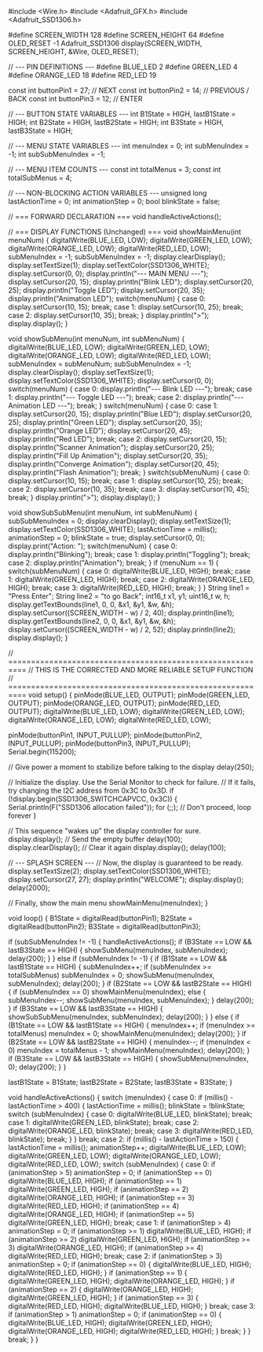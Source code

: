 #include <Wire.h>
#include <Adafruit_GFX.h>
#include <Adafruit_SSD1306.h>

#define SCREEN_WIDTH 128
#define SCREEN_HEIGHT 64
#define OLED_RESET -1
Adafruit_SSD1306 display(SCREEN_WIDTH, SCREEN_HEIGHT, &Wire, OLED_RESET);

// --- PIN DEFINITIONS ---
#define BLUE_LED   2
#define GREEN_LED  4
#define ORANGE_LED 18
#define RED_LED    19

const int buttonPin1 = 27; // NEXT
const int buttonPin2 = 14; // PREVIOUS / BACK
const int buttonPin3 = 12; // ENTER

// --- BUTTON STATE VARIABLES ---
int B1State = HIGH, lastB1State = HIGH;
int B2State = HIGH, lastB2State = HIGH;
int B3State = HIGH, lastB3State = HIGH;

// --- MENU STATE VARIABLES ---
int menuIndex = 0;
int subMenuIndex = -1;
int subSubMenuIndex = -1;

// --- MENU ITEM COUNTS ---
const int totalMenus = 3;
const int totalSubMenus = 4;

// --- NON-BLOCKING ACTION VARIABLES ---
unsigned long lastActionTime = 0;
int animationStep = 0;
bool blinkState = false;

// === FORWARD DECLARATION ===
void handleActiveActions();

// === DISPLAY FUNCTIONS (Unchanged) ===
void showMainMenu(int menuNum) {
  digitalWrite(BLUE_LED, LOW);
  digitalWrite(GREEN_LED, LOW);
  digitalWrite(ORANGE_LED, LOW);
  digitalWrite(RED_LED, LOW);
  subMenuIndex = -1;
  subSubMenuIndex = -1;
  display.clearDisplay();
  display.setTextSize(1);
  display.setTextColor(SSD1306_WHITE);
  display.setCursor(0, 0);
  display.println("--- MAIN MENU ---");
  display.setCursor(20, 15);
  display.println("Blink LED");
  display.setCursor(20, 25);
  display.println("Toggle LED");
  display.setCursor(20, 35);
  display.println("Animation LED");
  switch(menuNum) {
    case 0: display.setCursor(10, 15); break;
    case 1: display.setCursor(10, 25); break;
    case 2: display.setCursor(10, 35); break;
  }
  display.println(">");
  display.display();
}

void showSubMenu(int menuNum, int subMenuNum) {
  digitalWrite(BLUE_LED, LOW);
  digitalWrite(GREEN_LED, LOW);
  digitalWrite(ORANGE_LED, LOW);
  digitalWrite(RED_LED, LOW);
  subMenuIndex = subMenuNum;
  subSubMenuIndex = -1;
  display.clearDisplay();
  display.setTextSize(1);
  display.setTextColor(SSD1306_WHITE);
  display.setCursor(0, 0);
  switch(menuNum) {
    case 0: display.println("--- Blink LED ---"); break;
    case 1: display.println("--- Toggle LED ---"); break;
    case 2: display.println("--- Animation LED ---"); break;
  }
  switch(menuNum) {
    case 0: case 1:
      display.setCursor(20, 15); display.println("Blue LED");
      display.setCursor(20, 25); display.println("Green LED");
      display.setCursor(20, 35); display.println("Orange LED");
      display.setCursor(20, 45); display.println("Red LED");
      break;
    case 2:
      display.setCursor(20, 15); display.println("Scanner Animation");
      display.setCursor(20, 25); display.println("Fill Up Animation");
      display.setCursor(20, 35); display.println("Converge Animation");
      display.setCursor(20, 45); display.println("Flash Animation");
      break;
  }
  switch(subMenuNum) {
    case 0: display.setCursor(10, 15); break;
    case 1: display.setCursor(10, 25); break;
    case 2: display.setCursor(10, 35); break;
    case 3: display.setCursor(10, 45); break;
  }
  display.println(">");
  display.display();
}

void showSubSubMenu(int menuNum, int subMenuNum) {
  subSubMenuIndex = 0;
  display.clearDisplay();
  display.setTextSize(1);
  display.setTextColor(SSD1306_WHITE);
  lastActionTime = millis();
  animationStep = 0;
  blinkState = true;
  display.setCursor(0, 0);
  display.print("Action: ");
  switch(menuNum) {
    case 0: display.println("Blinking"); break;
    case 1: display.println("Toggling"); break;
    case 2: display.println("Animation"); break;
  }
  if (menuNum == 1) {
    switch(subMenuNum) {
      case 0: digitalWrite(BLUE_LED, HIGH); break;
      case 1: digitalWrite(GREEN_LED, HIGH); break;
      case 2: digitalWrite(ORANGE_LED, HIGH); break;
      case 3: digitalWrite(RED_LED, HIGH); break;
    }
  }
  String line1 = "Press Enter";
  String line2 = "to go Back";
  int16_t x1, y1;
  uint16_t w, h;
  display.getTextBounds(line1, 0, 0, &x1, &y1, &w, &h);
  display.setCursor((SCREEN_WIDTH - w) / 2, 40);
  display.println(line1);
  display.getTextBounds(line2, 0, 0, &x1, &y1, &w, &h);
  display.setCursor((SCREEN_WIDTH - w) / 2, 52);
  display.println(line2);
  display.display();
}

// ==========================================================
// THIS IS THE CORRECTED AND MORE RELIABLE SETUP FUNCTION
// ==========================================================
void setup() {
  pinMode(BLUE_LED, OUTPUT);
  pinMode(GREEN_LED, OUTPUT);
  pinMode(ORANGE_LED, OUTPUT);
  pinMode(RED_LED, OUTPUT);
  digitalWrite(BLUE_LED, LOW);
  digitalWrite(GREEN_LED, LOW);
  digitalWrite(ORANGE_LED, LOW);
  digitalWrite(RED_LED, LOW);

  pinMode(buttonPin1, INPUT_PULLUP);
  pinMode(buttonPin2, INPUT_PULLUP);
  pinMode(buttonPin3, INPUT_PULLUP);
  Serial.begin(115200);

  // Give power a moment to stabilize before talking to the display
  delay(250); 

  // Initialize the display. Use the Serial Monitor to check for failure.
  // If it fails, try changing the I2C address from 0x3C to 0x3D.
  if (!display.begin(SSD1306_SWITCHCAPVCC, 0x3C)) {
    Serial.println(F("SSD1306 allocation failed"));
    for (;;); // Don't proceed, loop forever
  }
  
  // This sequence "wakes up" the display controller for sure.
  display.display(); // Send the empty buffer
  delay(100);
  display.clearDisplay(); // Clear it again
  display.display();
  delay(100);

  // --- SPLASH SCREEN ---
  // Now, the display is guaranteed to be ready.
  display.setTextSize(2);
  display.setTextColor(SSD1306_WHITE);
  display.setCursor(27, 27);
  display.println("WELCOME");
  display.display();
  delay(2000);
  
  // Finally, show the main menu
  showMainMenu(menuIndex);
}

void loop() {
  B1State = digitalRead(buttonPin1);
  B2State = digitalRead(buttonPin2);
  B3State = digitalRead(buttonPin3);

  if (subSubMenuIndex != -1) {
    handleActiveActions();
    if (B3State == LOW && lastB3State == HIGH) {
      showSubMenu(menuIndex, subMenuIndex);
      delay(200);
    }
  } else if (subMenuIndex != -1) {
    if (B1State == LOW && lastB1State == HIGH) {
      subMenuIndex++;
      if (subMenuIndex >= totalSubMenus) subMenuIndex = 0;
      showSubMenu(menuIndex, subMenuIndex);
      delay(200);
    }
    if (B2State == LOW && lastB2State == HIGH) {
      if (subMenuIndex == 0) showMainMenu(menuIndex);
      else {
        subMenuIndex--;
        showSubMenu(menuIndex, subMenuIndex);
      }
      delay(200);
    }
    if (B3State == LOW && lastB3State == HIGH) {
      showSubSubMenu(menuIndex, subMenuIndex);
      delay(200);
    }
  } else {
    if (B1State == LOW && lastB1State == HIGH) {
      menuIndex++;
      if (menuIndex >= totalMenus) menuIndex = 0;
      showMainMenu(menuIndex);
      delay(200);
    }
    if (B2State == LOW && lastB2State == HIGH) {
      menuIndex--;
      if (menuIndex < 0) menuIndex = totalMenus - 1;
      showMainMenu(menuIndex);
      delay(200);
    }
    if (B3State == LOW && lastB3State == HIGH) {
      showSubMenu(menuIndex, 0);
      delay(200);
    }
  }

  lastB1State = B1State;
  lastB2State = B2State;
  lastB3State = B3State;
}

void handleActiveActions() {
  switch (menuIndex) {
    case 0:
      if (millis() - lastActionTime > 400) {
        lastActionTime = millis();
        blinkState = !blinkState;
        switch (subMenuIndex) {
          case 0: digitalWrite(BLUE_LED, blinkState); break;
          case 1: digitalWrite(GREEN_LED, blinkState); break;
          case 2: digitalWrite(ORANGE_LED, blinkState); break;
          case 3: digitalWrite(RED_LED, blinkState); break;
        }
      }
      break;
    case 2:
      if (millis() - lastActionTime > 150) {
        lastActionTime = millis();
        animationStep++;
        digitalWrite(BLUE_LED, LOW);
        digitalWrite(GREEN_LED, LOW);
        digitalWrite(ORANGE_LED, LOW);
        digitalWrite(RED_LED, LOW);
        switch (subMenuIndex) {
          case 0:
            if (animationStep > 5) animationStep = 0;
            if (animationStep == 0) digitalWrite(BLUE_LED, HIGH);
            if (animationStep == 1) digitalWrite(GREEN_LED, HIGH);
            if (animationStep == 2) digitalWrite(ORANGE_LED, HIGH);
            if (animationStep == 3) digitalWrite(RED_LED, HIGH);
            if (animationStep == 4) digitalWrite(ORANGE_LED, HIGH);
            if (animationStep == 5) digitalWrite(GREEN_LED, HIGH);
            break;
          case 1:
            if (animationStep > 4) animationStep = 0;
            if (animationStep >= 1) digitalWrite(BLUE_LED, HIGH);
            if (animationStep >= 2) digitalWrite(GREEN_LED, HIGH);
            if (animationStep >= 3) digitalWrite(ORANGE_LED, HIGH);
            if (animationStep >= 4) digitalWrite(RED_LED, HIGH);
            break;
          case 2:
            if (animationStep > 3) animationStep = 0;
            if (animationStep == 0) { digitalWrite(BLUE_LED, HIGH); digitalWrite(RED_LED, HIGH); }
            if (animationStep == 1) { digitalWrite(GREEN_LED, HIGH); digitalWrite(ORANGE_LED, HIGH); }
            if (animationStep == 2) { digitalWrite(ORANGE_LED, HIGH); digitalWrite(GREEN_LED, HIGH); }
            if (animationStep == 3) { digitalWrite(RED_LED, HIGH); digitalWrite(BLUE_LED, HIGH); }
            break;
          case 3:
            if (animationStep > 1) animationStep = 0;
            if (animationStep == 0) {
              digitalWrite(BLUE_LED, HIGH);
              digitalWrite(GREEN_LED, HIGH);
              digitalWrite(ORANGE_LED, HIGH);
              digitalWrite(RED_LED, HIGH);
            }
            break;
        }
      }
      break;
  }
}

